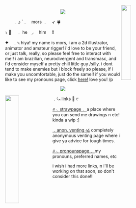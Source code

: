 
<div>
  <img align="right" width="25%" src="https://file.garden/ZwCpeSoEK1ZwoQvU/toto%20pagedoll.png">
</div>


<p align="center">
    <img src="https://file.garden/ZwCpeSoEK1ZwoQvU/AGGGGGHHHHH">
</p>

  　　﹒೨  ۫ ﹒　mors ﹒　ィ 🍀 

২ 🍵   　﹒ he　◞  　him　   !!

✦　﹒५  hiya! my name is mors, i am a 2d illustrator, animator and amateur rigger! i'd love to be your friend, or just talk, really, so please feel free to interact with me!! i am brazilian, neurodivergent and transmasc, and i'd consider myself a pretty chill little guy /silly. i dont tend to make enemies but i block freely so please, if i make you uncomfortable, just do the same!! if you would like to see my pronouns page, click [here!](https://en.pronouns.page/@morsabyte) love you! /p
<p align="center">
    <img src="https://file.garden/ZwCpeSoEK1ZwoQvU/fuc">
</p>

<div>
  <img align="left" width="30%" src="https://file.garden/ZwCpeSoEK1ZwoQvU/forg.png">
</div>

  ﹒⤿  links 📗  ୯ 

[୬ ◟strawpage﹒ ](https://morsabyte.straw.page) a place where you can send me drawings n etc! kinda a wip :]

[﹒anon. venting ‹໒](https://happylittletrees.straw.page) completely anonymous venting page where i give ya advice for tough times.

[୬ ◟pronounspage﹒ ](https://en.pronouns.page/@morsabyte) my pronouns, preferred names, etc

i wish i had more links, n i'll be working on that soon, so don't consider this done!!
